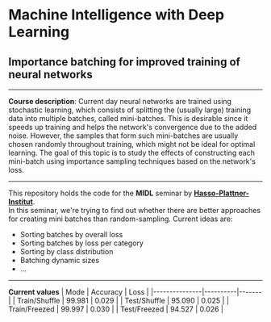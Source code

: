 # Machine Intelligence with Deep Learning
## Importance batching for improved training of neural networks
---
**Course description**: Current day neural networks are trained using stochastic learning, which consists of splitting the (usually large) training data into multiple batches, called mini-batches. This is desirable since it speeds up training and helps the network's convergence due to the added noise. However, the samples that form such mini-batches are usually chosen randomly throughout training, which might not be ideal for optimal learning. The goal of this topic is to study the effects of constructing each mini-batch using importance sampling techniques based on the network's loss.

--- 
This repository holds the code for the **MIDL** seminar by [**Hasso-Plattner-Institut**](https://hpi.de).  
In this seminar, we're trying to find out whether there are better approaches for creating mini batches than random-sampling. Current ideas are:
- Sorting batches by overall loss 
- Sorting batches by loss per category
- Sorting by class distribution
- Batching dynamic sizes
- ...

---
**Current values**
| Mode          | Accuracy | Loss  |
|---------------|----------|-------|
| Train/Shuffle | 99.981   | 0.029 |
| Test/Shuffle  | 95.090   | 0.025 |
| Train/Freezed | 99.997   | 0.030 |
| Test/Freezed  | 94.527   | 0.026 |